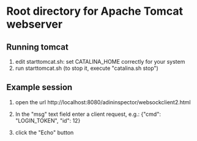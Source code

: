 # Root directory for Apache Tomcat webserver

## Running tomcat
1) edit starttomcat.sh: set CATALINA_HOME correctly for your system
2) run starttomcat.sh
(to stop it, execute "catalina.sh stop")


## Example session
1) open the url
http://localhost:8080/adininspector/websockclient2.html

2) In the "msg" text field enter a client request, e.g.:
{"cmd": "LOGIN_TOKEN", "id": 12}

3) click the "Echo" button

